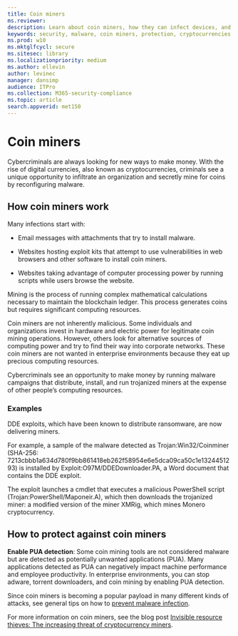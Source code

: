 ```yaml
---
title: Coin miners
ms.reviewer: 
description: Learn about coin miners, how they can infect devices, and what you can do to protect yourself.
keywords: security, malware, coin miners, protection, cryptocurrencies
ms.prod: w10
ms.mktglfcycl: secure
ms.sitesec: library
ms.localizationpriority: medium
ms.author: ellevin
author: levinec
manager: dansimp
audience: ITPro
ms.collection: M365-security-compliance  
ms.topic: article
search.appverid: met150
---
```

# Coin miners

Cybercriminals are always looking for new ways to make money. With the rise of digital currencies, also known as cryptocurrencies, criminals see a unique opportunity to infiltrate an organization and secretly mine for coins by reconfiguring malware.

## How coin miners work

Many infections start with:

- Email messages with attachments that try to install malware.

- Websites hosting exploit kits that attempt to use vulnerabilities in web browsers and other software to install coin miners.

- Websites taking advantage of computer processing power by running scripts while users browse the website.

Mining is the process of running complex mathematical calculations necessary to maintain the blockchain ledger. This process generates coins but requires significant computing resources.

Coin miners are not inherently malicious. Some individuals and organizations invest in hardware and electric power for legitimate coin mining operations. However, others look for alternative sources of computing power and try to find their way into corporate networks. These coin miners are not wanted in enterprise environments because they eat up precious computing resources.

Cybercriminals see an opportunity to make money by running malware campaigns that distribute, install, and run trojanized miners at the expense of other people’s computing resources.

### Examples

DDE exploits, which have been known to distribute ransomware, are now delivering miners.

For example, a sample of the malware detected as Trojan:Win32/Coinminer (SHA-256: 7213cbbb1a634d780f9bb861418eb262f58954e6e5dca09ca50c1e1324451293) is installed by Exploit:O97M/DDEDownloader.PA, a Word document that contains the DDE exploit.

The exploit launches a cmdlet that executes a malicious PowerShell script (Trojan:PowerShell/Maponeir.A), which then downloads the trojanized miner: a modified version of the miner XMRig, which mines Monero cryptocurrency.

## How to protect against coin miners

**Enable PUA detection**: Some coin mining tools are not considered malware but are detected as potentially unwanted applications (PUA). Many applications detected as PUA can negatively impact machine performance and employee productivity. In enterprise environments, you can stop adware, torrent downloaders, and coin mining by enabling PUA detection.

Since coin miners is becoming a popular payload in many different kinds of attacks, see general tips on how to [prevent malware infection](prevent-malware-infection.md).

For more information on coin miners, see the blog post [Invisible resource thieves: The increasing threat of cryptocurrency miners](https://cloudblogs.microsoft.com/microsoftsecure/2018/03/13/invisible-resource-thieves-the-increasing-threat-of-cryptocurrency-miners/).
